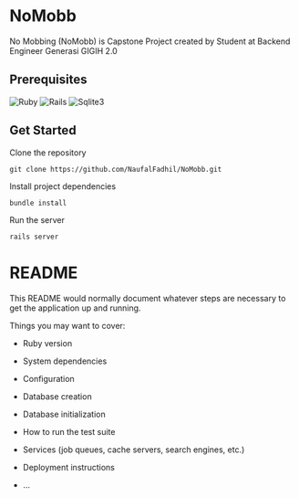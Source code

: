 # NoMobb
No Mobbing (NoMobb) is Capstone Project created by Student at Backend Engineer Generasi GIGIH 2.0

## Prerequisites
<img alt="Ruby" src="https://img.shields.io/badge/RUBY-3.1.2-CC342D?style=for-the-badge&logo=ruby&logoColor=white&color=323330&labelColor=CC342D"/>
<img alt="Rails" src="https://img.shields.io/badge/RAILS-7.0.3-CC0000?style=for-the-badge&logo=ruby&logoColor=white&color=323330&labelColor=CC0000"/>
<img alt="Sqlite3" src="https://img.shields.io/badge/SQLITE3-3.38.5-07405e?style=for-the-badge&logo=ruby&logoColor=white&color=323330&labelColor=07405e"/>

## Get Started
Clone the repository
```
git clone https://github.com/NaufalFadhil/NoMobb.git
```
Install project dependencies
```
bundle install
```
Run the server
```
rails server
```

# README

This README would normally document whatever steps are necessary to get the
application up and running.

Things you may want to cover:

* Ruby version

* System dependencies

* Configuration

* Database creation

* Database initialization

* How to run the test suite

* Services (job queues, cache servers, search engines, etc.)

* Deployment instructions

* ...
